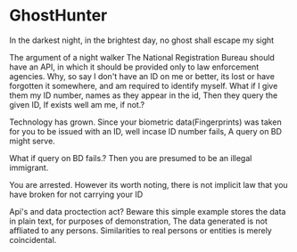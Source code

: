 # GhostHunter
In the darkest night, in the brightest day, no ghost shall escape my sight

The argument of a night walker
The National Registration Bureau should have an API, in which it should be provided only to law enforcement agencies. Why, so say I don't have an ID on me or better, its lost or have forgotten
it somewhere, and am required to identify myself. What if I give them my ID number, names as they appear in the id, Then they query the given ID, If exists well am me, if not.?

Technology has grown. Since your biometric data(Fingerprints) was taken for you to be issued with an ID, well incase ID number fails, A query on BD might serve.

What if query on BD fails.?
Then you are presumed to be an illegal immigrant.

You are arrested. However its worth noting, there is not implicit law that you have broken for not carrying your ID

Api's and data proctection act?
Beware this simple example stores the data in plain text, for purposes of demonstration, The data generated is not affliated to any persons. Similarities to real persons or entities is merely
coincidental.
